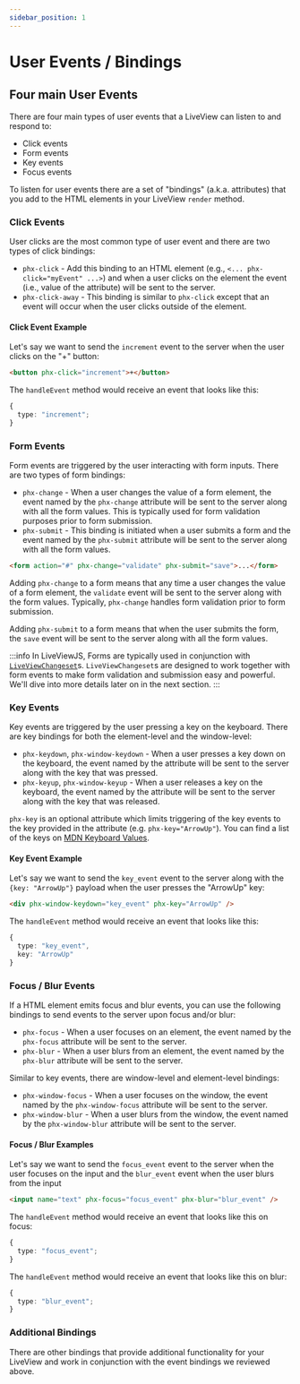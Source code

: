```yaml
---
sidebar_position: 1
---
```


# User Events / Bindings

## Four main User Events

There are four main types of user events that a LiveView can listen to and respond to:

- Click events
- Form events
- Key events
- Focus events

To listen for user events there are a set of "bindings" (a.k.a. attributes) that you add to the HTML elements in your
LiveView `render` method.

### Click Events

User clicks are the most common type of user event and there are two types of click bindings:

- `phx-click` - Add this binding to an HTML element (e.g.,  `<... phx-click="myEvent" ...>`) and when a user clicks on the
  element the event (i.e.,  value of the attribute) will be sent to the server.
- `phx-click-away` - This binding is similar to `phx-click` except that an event will occur when the user clicks outside
  of the element.

#### Click Event Example

Let's say we want to send the `increment` event to the server when the user clicks on the "+" button:

```html
<button phx-click="increment">+</button>
```

The `handleEvent` method would receive an event that looks like this:

```ts
{
  type: "increment";
}
```

### Form Events

Form events are triggered by the user interacting with form inputs. There are two types of form bindings:

- `phx-change` - When a user changes the value of a form element, the event named by the `phx-change` attribute will be
  sent to the server along with all the form values. This is typically used for form validation purposes prior to form
  submission.
- `phx-submit` - This binding is initiated when a user submits a form and the event named by the `phx-submit` attribute
  will be sent to the server along with all the form values.

```html
<form action="#" phx-change="validate" phx-submit="save">...</form>
```

Adding `phx-change` to a form means that any time a user changes the value of a form element, the `validate` event will
be sent to the server along with the form values. Typically, `phx-change` handles form validation prior to form
submission.

Adding `phx-submit` to a form means that when the user submits the form, the `save` event will be sent to the server
along with all the form values.

:::info In LiveViewJS, Forms are typically used in conjunction with
[`LiveViewChangeset`](/docs/forms-and-changesets/changesets)s. `LiveViewChangeset`s are designed to work together with
form events to make form validation and submission easy and powerful. We'll dive into more details later on in the next
section. :::

### Key Events

Key events are triggered by the user pressing a key on the keyboard. There are key bindings for both the element-level
and the window-level:

- `phx-keydown`, `phx-window-keydown` - When a user presses a key down on the keyboard, the event named by the attribute
  will be sent to the server along with the key that was pressed.
- `phx-keyup`, `phx-window-keyup` - When a user releases a key on the keyboard, the event named by the attribute will be
  sent to the server along with the key that was released.

`phx-key` is an optional attribute which limits triggering of the key events to the key provided in the attribute (e.g.
`phx-key="ArrowUp"`). You can find a list of the keys on
[MDN Keyboard Values](https://developer.mozilla.org/en-US/docs/Web/API/UI_Events/Keyboard_event_key_values).

#### Key Event Example

Let's say we want to send the `key_event` event to the server along with the `{key: "ArrowUp"}` payload when the user
presses the "ArrowUp" key:

```html
<div phx-window-keydown="key_event" phx-key="ArrowUp" />
```

The `handleEvent` method would receive an event that looks like this:

```ts
{
  type: "key_event",
  key: "ArrowUp"
}
```

### Focus / Blur Events

If a HTML element emits focus and blur events, you can use the following bindings to send events to the server upon
focus and/or blur:

- `phx-focus` - When a user focuses on an element, the event named by the `phx-focus` attribute will be sent to the
  server.
- `phx-blur` - When a user blurs from an element, the event named by the `phx-blur` attribute will be sent to the
  server.

Similar to key events, there are window-level and element-level bindings:

- `phx-window-focus` - When a user focuses on the window, the event named by the `phx-window-focus` attribute will be
  sent to the server.
- `phx-window-blur` - When a user blurs from the window, the event named by the `phx-window-blur` attribute will be sent
  to the server.

#### Focus / Blur Examples

Let's say we want to send the `focus_event` event to the server when the user focuses on the input and the `blur_event`
event when the user blurs from the input

```html
<input name="text" phx-focus="focus_event" phx-blur="blur_event" />
```

The `handleEvent` method would receive an event that looks like this on focus:

```ts
{
  type: "focus_event";
}
```

The `handleEvent` method would receive an event that looks like this on blur:

```ts
{
  type: "blur_event";
}
```

### Additional Bindings

There are other bindings that provide additional functionality for your LiveView and work in conjunction with the event
bindings we reviewed above.
